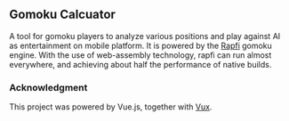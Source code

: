 ## Gomoku Calcuator

A tool for gomoku players to analyze various positions and play against AI as entertainment on mobile platform. It is powered by the [Rapfi](https://github.com/dhblooo/Rapfi-gomocup) gomoku engine. With the use of web-assembly technology, rapfi can run almost everywhere, and achieving about half the performance of native builds.



### Acknowledgment

This project was powered by Vue.js, together with [Vux](https://vux.li/).